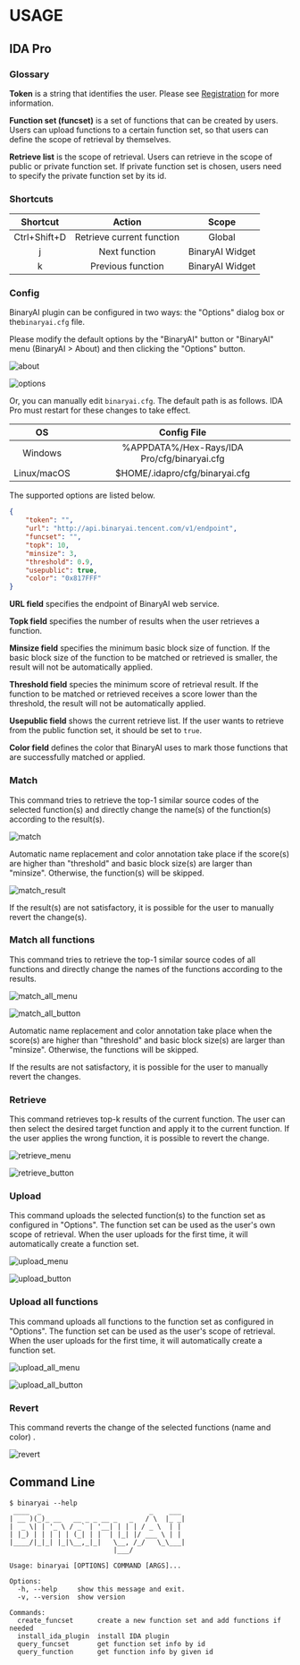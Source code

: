 # USAGE


## IDA Pro

### Glossary

**Token** is a string that identifies the user. Please see [Registration]( https://binaryai.readthedocs.io/en/latest/registration.html ) for more information.

**Function set (funcset)** is a set of functions that can be created by users. Users can upload functions to a certain function set, so that users can define the scope of retrieval by themselves.

**Retrieve list** is the scope of retrieval. Users can retrieve in the scope of public or private function set. If private function set is chosen, users need to specify the private function set by its id.

### Shortcuts

|   Shortcut   |          Action           |      Scope      |
| :----------: | :-----------------------: | :-------------: |
| Ctrl+Shift+D | Retrieve current function |     Global      |
|      j       |       Next function       | BinaryAI Widget |
|      k       |     Previous function     | BinaryAI Widget |

### Config

BinaryAI plugin can be configured in two ways: the "Options" dialog box or the`binaryai.cfg` file.

Please modify the default options by the "BinaryAI" button or "BinaryAI" menu (BinaryAI > About) and then clicking the "Options" button.

![about](image/about.png)

![options](image/options.png)

Or, you can manually edit  `binaryai.cfg`. The default path is as follows. IDA Pro must restart for these changes to take effect.

|     OS      |                 Config File                 |
| :---------: | :-----------------------------------------: |
|   Windows   | %APPDATA%/Hex-Rays/IDA Pro/cfg/binaryai.cfg |
| Linux/macOS |       $HOME/.idapro/cfg/binaryai.cfg        |

The supported options are listed below.

```json
{
    "token": "",
    "url": "http://api.binaryai.tencent.com/v1/endpoint",
    "funcset": "",
    "topk": 10,
    "minsize": 3,
    "threshold": 0.9,
    "usepublic": true,
    "color": "0x817FFF"
}
```

**URL field** specifies the endpoint of BinaryAI web service.

**Topk field** specifies the number of results when the user retrieves a function.

**Minsize field** specifies the minimum basic block size of function. If the basic block size of the function to be matched or retrieved is smaller, the result will not be automatically applied.

**Threshold field** species the minimum score of retrieval result. If the function to be matched or retrieved receives a score lower than the threshold, the result will not be automatically applied.

**Usepublic field** shows the current retrieve list. If the user wants to retrieve from the public function set, it should be set to `true`.

**Color field** defines the color that BinaryAI uses to mark those functions that are successfully matched or applied.

### Match

This command tries to retrieve the top-1 similar source codes of the selected function(s) and directly change the name(s) of the function(s) according to the result(s). 

![match](image/match.png)

Automatic name replacement and color annotation take place if the score(s) are higher than "threshold" and basic block size(s) are larger than "minsize". Otherwise, the function(s) will be skipped.

![match_result](image/match_result.png)

If the result(s) are not satisfactory, it is possible for the user to manually revert the change(s).

### Match all functions

This command tries to retrieve the top-1 similar source codes of all functions and directly change the names of the functions according to the results. 

![match_all_menu](image/match_all_menu.png)

![match_all_button](image/match_all_button.png)

Automatic name replacement and color annotation take place when the score(s) are higher than "threshold" and basic block size(s) are larger than "minsize". Otherwise, the functions will be skipped.

If the results are not satisfactory, it is possible for the user to manually revert the changes.

### Retrieve

This command retrieves top-k results of the current function. The user can then select the desired target function and apply it to the current function. If the user applies the wrong function, it is possible to revert the change.

![retrieve_menu](image/retrieve_menu.png)

![retrieve_button](image/retrieve_button.png)

### Upload

This command uploads the selected function(s) to the function set as configured in "Options". The function set can be used as the user's own scope of retrieval. When the user uploads for the first time, it will automatically create a function set.

![upload_menu](image/upload_menu.png)

![upload_button](image/upload_button.png)

### Upload all functions

This command uploads all functions to the function set as configured in "Options".  The function set can be used as the user's scope of retrieval. When the user uploads for the first time, it will automatically create a function set.

![upload_all_menu](image/upload_all_menu.png)

![upload_all_button](image/upload_all_button.png)

### Revert

This command reverts the change of the selected functions (name and color) .

![revert](image/revert.png)

## Command Line

```shell
$ binaryai --help
 ____  _                           _    ___
| __ )(_)_ __   __ _ _ __ _   _   / \  |_ _|
|  _ \| | '_ \ / _` | '__| | | | / _ \  | |
| |_) | | | | | (_| | |  | |_| |/ ___ \ | |
|____/|_|_| |_|\__,_|_|   \__, /_/   \_\___|
                          |___/

Usage: binaryai [OPTIONS] COMMAND [ARGS]...

Options:
  -h, --help     show this message and exit.
  -v, --version  show version

Commands:
  create_funcset      create a new function set and add functions if needed
  install_ida_plugin  install IDA plugin
  query_funcset       get function set info by id
  query_function      get function info by given id
```